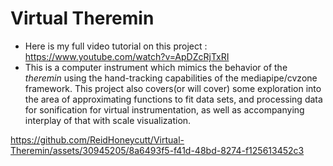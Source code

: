 # Virtual Theremin 
- Here is my full video tutorial on this project : https://www.youtube.com/watch?v=ApDZcRjTxRI
- This is a computer instrument which mimics the behavior of the *theremin* using the hand-tracking capabilities of the mediapipe/cvzone framework. This project also covers(or will cover) some exploration into the area of approximating functions to fit data sets, and processing data for sonification for virtual instrumentation, as well as accompanying interplay of that with scale visualization.









https://github.com/ReidHoneycutt/Virtual-Theremin/assets/30945205/8a6493f5-f41d-48bd-8274-f125613452c3

